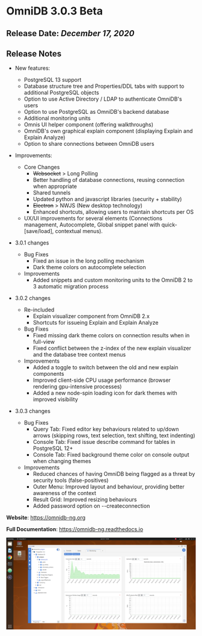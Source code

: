 # OmniDB 3.0.3 Beta

## Release Date: *December 17, 2020*

## Release Notes

- New features:
  - PostgreSQL 13 support
  - Database structure tree and Properties/DDL tabs with support to additional PostgreSQL objects
  - Option to use Active Directory / LDAP to authenticate OmniDB's users
  - Option to use PostgreSQL as OmniDB's backend database
  - Additional monitoring units
  - Omnis UI helper component (offering walkthroughs)
  - OmniDB's own graphical explain component (displaying Explain and Explain Analyze)
  - Option to share connections between OmniDB users


- Improvements:
  - Core Changes
    - ~~Websocket~~ > Long Polling
    - Better handling of database connections, reusing connection when appropriate
    - Shared tunnels
    - Updated python and javascript libraries (security + stability)
    - ~~Electron~~ > NWJS (New desktop technology)
    - Enhanced shortcuts, allowing users to maintain shortcuts per OS
  - UX/UI improvements for several elements (Connections management, Autocomplete, Global snippet panel with quick-[save/load], contextual menus).

- 3.0.1 changes
  - Bug Fixes
    - Fixed an issue in the long polling mechanism
    - Dark theme colors on autocomplete selection
  - Improvements
    - Added snippets and custom monitoring units to the OmniDB 2 to 3 automatic migration process

- 3.0.2 changes
  - Re-included
    - Explain visualizer component from OmniDB 2.x
    - Shortcuts for issueing Explain and Explain Analyze
  - Bug Fixes
    - Fixed missing dark theme colors on connection results when in full-view
    - Fixed conflict between the z-index of the new explain visualizer and the database tree context menus
  - Improvements
    - Added a toggle to switch between the old and new explain components
    - Improved client-side CPU usage performance (browser rendering gpu-intensive processes)
    - Added a new node-spin loading icon for dark themes with improved visibility

- 3.0.3 changes
  - Bug Fixes
    - Query Tab: Fixed editor key behaviours related to up/down arrows (skipping rows, text selection, text shifting, text indenting)
    - Console Tab: Fixed issue describe command for tables in PostgreSQL 12+
    - Console Tab: Fixed background theme color on console output when changing themes
  - Improvements
    - Reduced chances of having OmniDB being flagged as a threat by security tools (false-positives)
    - Outer Menu: Improved layout and behaviour, providing better awareness of the context
    - Result Grid: Improved resizing behaviours
    - Added password option on --createconnection



**Website**: https://omnidb-ng.org

**Full Documentation**: https://omnidb-ng.readthedocs.io

![](https://raw.githubusercontent.com/OmniDB/doc/master/img/omnidb_3/dashboard.png)
